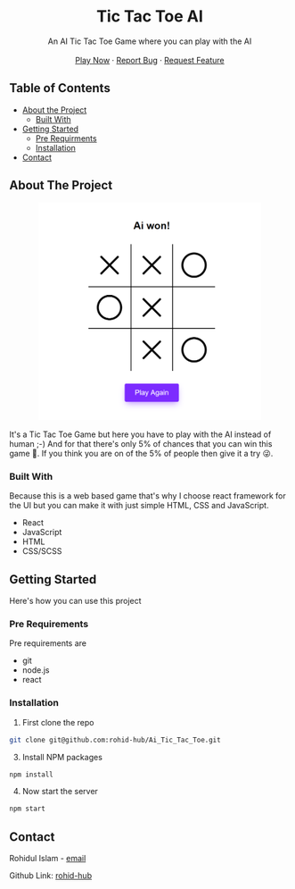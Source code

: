 <p align="center">

  <h1 align="center">Tic Tac Toe AI</h1>

  <p align="center">
    An AI Tic Tac Toe Game where you can play with the AI
    <br />
    <br />
    <a href="https://tictactoebyrohid.netlify.com/">Play Now</a>
    ·
    <a href="https://github.com/rohid-hub/Ai_Tic_Tac_Toe/issues">Report Bug</a>
    ·
    <a href="https://github.com/rohid-hub/Ai_Tic_Tac_Toe/issues">Request Feature</a>
  </p>
</p>


<!-- TABLE OF CONTENTS -->
## Table of Contents

* [About the Project](#about-the-project)
  * [Built With](#built-with)
* [Getting Started](#getting-started)
  * [Pre Requirments](#pre-requirements)
  * [Installation](#installation)
* [Contact](#contact)



<!-- ABOUT THE PROJECT -->
## About The Project

<p align="center"><img src="./images/game-image-1.png" width="400px"><p>

It's a Tic Tac Toe Game but here you have to play with the AI instead of human ;-)
And for that there's only 5% of chances that you can win this game 🙂. If you think you are on of the 5% of people then give it a try 😜.

### Built With
Because this is a web based game that's why I choose react framework for the UI but you can make it with just simple HTML, CSS and JavaScript.
* React
* JavaScript
* HTML
* CSS/SCSS



<!-- GETTING STARTED -->
## Getting Started

Here's how you can use this project

### Pre Requirements

Pre requirements are
* git
* node.js
* react

### Installation

1. First clone the repo
```sh
git clone git@github.com:rohid-hub/Ai_Tic_Tac_Toe.git
```
3. Install NPM packages
```sh
npm install
```
4. Now start the server
```sh
npm start
```



<!-- CONTACT -->
## Contact

Rohidul Islam - [email](rohidul677@gmail.com)

Github Link: [rohid-hub](https://github.com/rohid-hub)